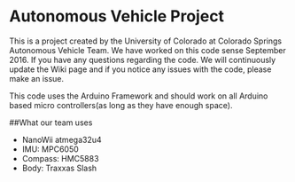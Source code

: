 # Autonomous Vehicle Project
This is a project created by the University of Colorado at Colorado Springs Autonomous Vehicle Team.
We have worked on this code sense September 2016. If you have any questions regarding the code. We will continuously update the Wiki page and if you notice any issues with the code, please make an issue.

This code uses the Arduino Framework and should work on all Arduino based micro controllers(as long as they have enough space).

##What our team uses
* NanoWii atmega32u4
* IMU: MPC6050
* Compass: HMC5883
* Body: Traxxas Slash
